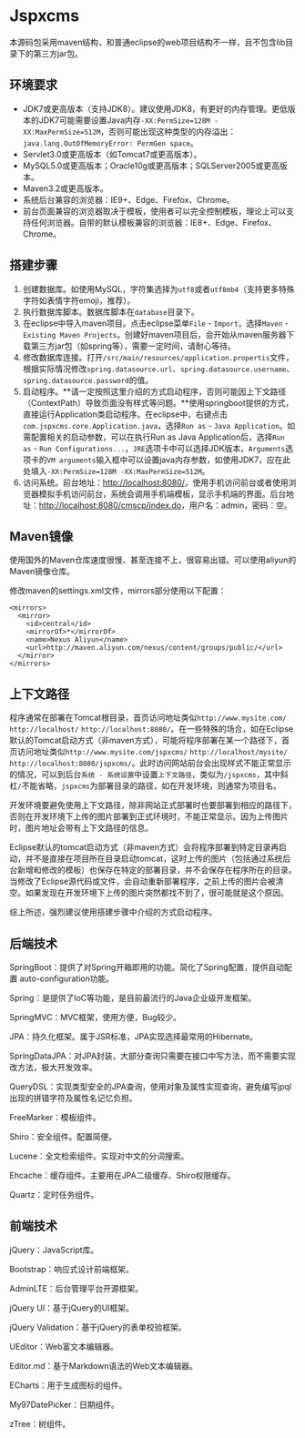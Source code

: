 # Jspxcms

本源码包采用maven结构，和普通eclipse的web项目结构不一样，且不包含lib目录下的第三方jar包。

## 环境要求

- JDK7或更高版本（支持JDK8）。建议使用JDK8，有更好的内存管理。更低版本的JDK7可能需要设置Java内存`-XX:PermSize=128M -XX:MaxPermSize=512M`，否则可能出现这种类型的内存溢出：`java.lang.OutOfMemoryError: PermGen space`。
- Servlet3.0或更高版本（如Tomcat7或更高版本）。
- MySQL5.0或更高版本；Oracle10g或更高版本；SQLServer2005或更高版本。
- Maven3.2或更高版本。
- 系统后台兼容的浏览器：IE9+、Edge、Firefox、Chrome。
- 前台页面兼容的浏览器取决于模板，使用者可以完全控制模板，理论上可以支持任何浏览器。自带的默认模板兼容的浏览器：IE8+、Edge、Firefox、Chrome。

## 搭建步骤

1. 创建数据库。如使用MySQL，字符集选择为`utf8`或者`utf8mb4`（支持更多特殊字符如表情字符emoji，推荐）。
2. 执行数据库脚本。数据库脚本在`database`目录下。
3. 在eclipse中导入maven项目。点击eclipse菜单`File` - `Import`，选择`Maven` - `Existing Maven Projects`。创建好maven项目后，会开始从maven服务器下载第三方jar包（如spring等），需要一定时间，请耐心等待。
4. 修改数据库连接。打开`/src/main/resources/application.propertis`文件，根据实际情况修改`spring.datasource.url`、`spring.datasource.username`、`spring.datasource.password`的值。
5. 启动程序。**请一定按照这里介绍的方式启动程序，否则可能因上下文路径（ContextPath）导致页面没有样式等问题。**使用springboot提供的方式，直接运行Application类启动程序。在eclipse中，右键点击`com.jspxcms.core.Application.java`，选择`Run as` - `Java Application`。如需配置相关的启动参数，可以在执行Run as Java Application后，选择`Run as` - `Run Configurations...`，`JRE`选项卡中可以选择JDK版本，`Arguments`选项卡的`VM arguments`输入框中可以设置java内存参数，如使用JDK7，应在此处填入`-XX:PermSize=128M -XX:MaxPermSize=512M`。
6. 访问系统。前台地址：[http://localhost:8080/](http://localhost:8080/)，使用手机访问前台或者使用浏览器模拟手机访问前台，系统会调用手机端模板，显示手机端的界面。后台地址：[http://localhost:8080/cmscp/index.do](http://localhost:8080/cmscp/index.do)，用户名：admin，密码：空。

## Maven镜像

使用国外的Maven仓库速度很慢、甚至连接不上，很容易出错。可以使用aliyun的Maven镜像仓库。

修改maven的settings.xml文件，mirrors部分使用以下配置：

	<mirrors>
	  <mirror>
	    <id>central</id>
	    <mirrorOf>*</mirrorOf>
	    <name>Nexus Aliyun</name>
	    <url>http://maven.aliyun.com/nexus/content/groups/public/</url>
	  </mirror>
	</mirrors>

## 上下文路径

程序通常在部署在Tomcat根目录，首页访问地址类似`http://www.mysite.com/` `http://localhost/` `http://localhost:8080/`。在一些特殊的场合，如在Eclipse默认的Tomcat启动方式（非maven方式），可能将程序部署在某一个路径下，首页访问地址类似`http://www.mysite.com/jspxcms/` `http://localhost/mysite/` `http://localhost:8080/jspxcms/`。此时访问网站前台会出现样式不能正常显示的情况，可以到后台`系统 - 系统设置`中设置`上下文路径`，类似为`/jspxcms`，其中斜杠`/`不能省略，`jspxcms`为部署目录的路径，如在开发环境，则通常为项目名。

开发环境要避免使用上下文路径，除非网站正式部署时也要部署到相应的路径下，否则在开发环境下上传的图片部署到正式环境时，不能正常显示。因为上传图片时，图片地址会带有上下文路径的信息。

Eclipse默认的tomcat启动方式（非maven方式）会将程序部署到特定目录再启动，并不是直接在项目所在目录启动tomcat，这时上传的图片（包括通过系统后台新增和修改的模板）也保存在特定的部署目录，并不会保存在程序所在的目录。当修改了Eclipse源代码或文件，会自动重新部署程序，之前上传的图片会被清空。如果发现在开发环境下上传的图片突然都找不到了，很可能就是这个原因。

综上所述，强烈建议使用搭建步骤中介绍的方式启动程序。

## 后端技术

SpringBoot：提供了对Spring开箱即用的功能。简化了Spring配置，提供自动配置 auto-configuration功能。

Spring：是提供了IoC等功能，是目前最流行的Java企业级开发框架。

SpringMVC：MVC框架，使用方便，Bug较少。

JPA：持久化框架。属于JSR标准，JPA实现选择最常用的Hibernate。

SpringDataJPA：对JPA封装，大部分查询只需要在接口中写方法，而不需要实现改方法，极大开发效率。

QueryDSL：实现类型安全的JPA查询，使用对象及属性实现查询，避免编写jpql出现的拼错字符及属性名记忆负担。

FreeMarker：模板组件。

Shiro：安全组件。配置简便。

Lucene：全文检索组件。实现对中文的分词搜索。

Ehcache：缓存组件。主要用在JPA二级缓存、Shiro权限缓存。

Quartz：定时任务组件。

## 前端技术

jQuery：JavaScript库。

Bootstrap：响应式设计前端框架。

AdminLTE：后台管理平台开源框架。

jQuery UI：基于jQuery的UI框架。

jQuery Validation：基于jQuery的表单校验框架。

UEditor：Web富文本编辑器。

Editor.md：基于Markdown语法的Web文本编辑器。

ECharts：用于生成图标的组件。

My97DatePicker：日期组件。

zTree：树组件。

